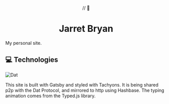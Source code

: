 
<p align="center">
    // <span>🐝</span>
</p>
<h1 align="center">
  Jarret Bryan
</h1>

My personal site.

## 💻 Technologies

![Dat](https://dat-badge.glitch.me/b1f0ef70b83dad3102654ff65e0061c956e5340a60c8e72b7868d3046a0b7a22//badge.svg)

This site is built with Gatsby and styled with Tachyons. It is being shared p2p with the Dat Protocol, and mirrored to http using Hashbase. The typing animation comes from the Typed.js library.
